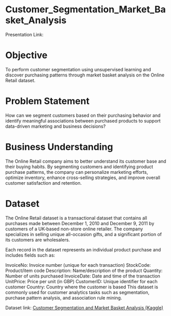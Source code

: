 # Customer_Segmentation_Market_Basket_Analysis

Presentation Link:

# Objective

To perform customer segmentation using unsupervised learning and discover purchasing patterns through market basket analysis on the Online Retail dataset.


# Problem Statement

How can we segment customers based on their purchasing behavior and identify meaningful associations between purchased products to support data-driven marketing and business decisions?

# Business Understanding

The Online Retail company aims to better understand its customer base and their buying habits. By segmenting customers and identifying product purchase patterns, the company can personalize marketing efforts, optimize inventory, enhance cross-selling strategies, and improve overall customer satisfaction and retention.

# Dataset

The Online Retail dataset is a transactional dataset that contains all purchases made between December 1, 2010 and December 9, 2011 by customers of a UK-based non-store online retailer. The company specializes in selling unique all-occasion gifts, and a significant portion of its customers are wholesalers.

Each record in the dataset represents an individual product purchase and includes fields such as:

InvoiceNo: Invoice number (unique for each transaction)
StockCode: Product/item code
Description: Name/description of the product
Quantity: Number of units purchased
InvoiceDate: Date and time of the transaction
UnitPrice: Price per unit (in GBP)
CustomerID: Unique identifier for each customer
Country: Country where the customer is based
This dataset is commonly used for customer analytics tasks such as segmentation, purchase pattern analysis, and association rule mining.

Dataset link: [Customer Segmentation and Market Basket Analysis (Kaggle)](https://www.kaggle.com/code/mgmarques/customer-segmentation-and-market-basket-analysis/notebook)

